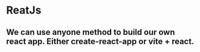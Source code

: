 # ReatJs 
## We can use anyone method to build our own react app. Either create-react-app or vite + react.
